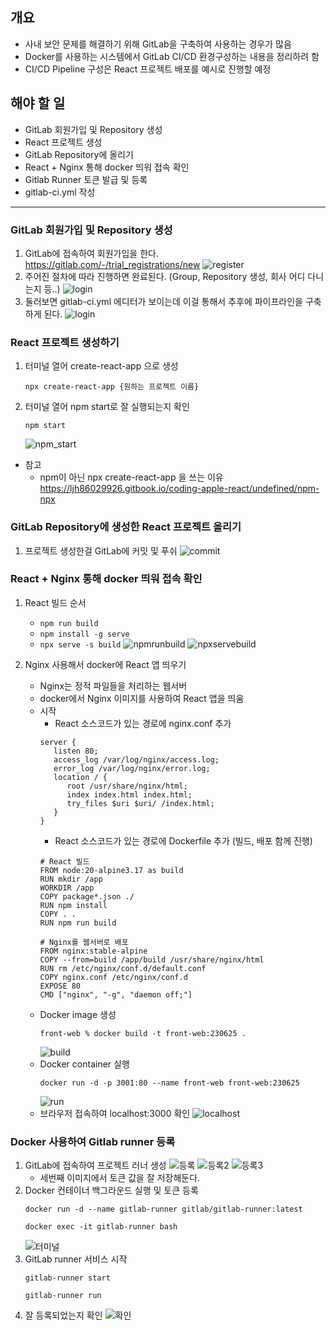 ## 개요
- 사내 보안 문제를 해결하기 위해 GitLab을 구축하여 사용하는 경우가 많음
- Docker를 사용하는 시스템에서 GitLab CI/CD 환경구성하는 내용을 정리하려 함
- CI/CD Pipeline 구성은 React 프로젝트 배포를 예시로 진행할 예정

## 해야 할 일
- GitLab 회원가입 및 Repository 생성
- React 프로젝트 생성
- GitLab Repository에 올리기
- React + Nginx 통해 docker 띄워 접속 확인
- Gitlab Runner 토큰 발급 및 등록
- gitlab-ci.yml 작성

---

### GitLab 회원가입 및 Repository 생성
1. GitLab에 접속하여 회원가입을 한다.  
  https://gitlab.com/-/trial_registrations/new
  ![register](image/gitlab_signin_230620/reigster.png)
2. 주어진 절차에 따라 진행하면 완료된다. (Group, Repository 생성, 회사 어디 다니는지 등..)
   ![login](image/gitlab_signin_230620/login.png)
3. 둘러보면 gitlab-ci.yml 에디터가 보이는데 이걸 통해서 추후에 파이프라인을 구축하게 된다.
   ![login](image/gitlab_signin_230620/gitlab_ci.png)

### React 프로젝트 생성하기
1. 터미널 열어 create-react-app 으로 생성
   ```
   npx create-react-app {원하는 프로젝트 이름}
   ```
2. 터미널 열어 npm start로 잘 실행되는지 확인
   ```
   npm start
   ```
   ![npm_start](image/make_react_project_230621/npm_start.png)
   
- 참고
  - npm이 아닌 npx create-react-app 을 쓰는 이유
  https://ljh86029926.gitbook.io/coding-apple-react/undefined/npm-npx

### GitLab Repository에 생성한 React 프로젝트 올리기
1. 프로젝트 생성한걸 GitLab에 커밋 및 푸쉬
   ![commit](image/push_project_in_gitlab_230622/commit.png)

### React + Nginx 통해 docker 띄워 접속 확인
1. React 빌드 순서
   - ```npm run build```
   - ```npm install -g serve```
   - ```npx serve -s build```
   ![npmrunbuild](image/react_build_230624/npm_run_build.png)
   ![npxservebuild](image/react_build_230624/npx_serve_build.png)
   
2. Nginx 사용해서 docker에 React 앱 띄우기
   - Nginx는 정적 파일들을 처리하는 웹서버
   - docker에서 Nginx 이미지를 사용하여 React 앱을 띄움
   - 시작
     - React 소스코드가 있는 경로에 nginx.conf 추가
      ```
      server {
         listen 80;
         access_log /var/log/nginx/access.log;
         error_log /var/log/nginx/error.log;
         location / {
            root /usr/share/nginx/html;
            index index.html index.html;
            try_files $uri $uri/ /index.html;
         }
      }
      ```
     - React 소스코드가 있는 경로에 Dockerfile 추가 (빌드, 배포 함께 진행)
      ```
      # React 빌드
      FROM node:20-alpine3.17 as build
      RUN mkdir /app
      WORKDIR /app
      COPY package*.json ./
      RUN npm install
      COPY . .
      RUN npm run build

      # Nginx를 웹서버로 배포
      FROM nginx:stable-alpine
      COPY --from=build /app/build /usr/share/nginx/html
      RUN rm /etc/nginx/conf.d/default.conf
      COPY nginx.conf /etc/nginx/conf.d
      EXPOSE 80
      CMD ["nginx", "-g", "daemon off;"]
      ```
   - Docker image 생성
     ```
     front-web % docker build -t front-web:230625 .
     ```
     ![build](image/230625/buildimage.png)
   - Docker container 실행
     ```
     docker run -d -p 3001:80 --name front-web front-web:230625
     ```
     ![run](image/230625/runcontainer.png)
   - 브라우저 접속하여 localhost:3000 확인
    ![localhost](image/230625/localhost.png)

### Docker 사용하여 Gitlab runner 등록
1. GitLab에 접속하여 프로젝트 러너 생성
   ![등록](image/230626/enroll01.png)
   ![등록2](image/230626/enroll.png)
   ![등록3](image/230626/enroll02.png)
   - 세번째 이미지에서 토큰 값을 잘 저장해둔다.
2. Docker 컨테이너 백그라운드 실행 및 토큰 등록
   ```
   docker run -d --name gitlab-runner gitlab/gitlab-runner:latest
   ```
   ```
   docker exec -it gitlab-runner bash
   ```
   ![터미널](image/230626/terminal.png)
3. GitLab runner 서비스 시작
   ```
   gitlab-runner start
   ```
   ```
   gitlab-runner run
   ```
4. 잘 등록되었는지 확인
   ![확인](image/230626/check.png)
